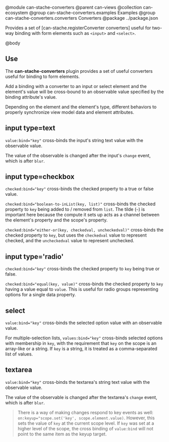 @module can-stache-converters
@parent can-views
@collection can-ecosystem
@group can-stache-converters.examples Examples
@group can-stache-converters.converters Converters
@package ../package.json

Provides a set of [can-stache.registerConverter converters] useful for two-way binding with form elements such as `<input>` and `<select>`.

@body

## Use

The **can-stache-converters** plugin provides a set of useful converters useful for binding to form elements.

Add a binding with a converter to an input or select element and
the element's value will be cross-bound to an observable value specified by the binding attribute's value.

Depending on the element and the element's type, different behaviors to properly synchronize view model data
and element attributes.

## input type=text

`value:bind="key"` cross-binds the input's string text value with the observable value.

The value of the observable is changed after the input's `change` event,
which is after `blur`.

## input type=checkbox

`checked:bind="key"` cross-binds the checked property to a true or false value.

`checked:bind="boolean-to-inList(key, list)"` cross-binds the checked property to `key` being added to / removed from `list`.  The tilde (`~`) is important here because the compute it sets up acts as a channel between the element's property and the scope's property.

`checked:bind="either-or(key, checkedval, uncheckedval)"` cross-binds the checked property to `key`, but uses the `checkedval`
value to represent checked, and the `uncheckedval` value to represent unchecked.

## input type='radio'

`checked:bind="key"` cross-binds the checked property to `key` being true or false.

`checked:bind="equal(key, value)"` cross-binds the checked property to `key` having a value equal to `value`. This is useful for radio groups representing options for a single data property.

## select

`value:bind="key"` cross-binds the selected option value with an observable value.

For multiple-selection lists, `values:bind="key"` cross-binds selected options with membership in `key`, with the requirement that `key` on the scope is an array-like or a string.  If `key` is a string, it is treated as a comma-separated list of values.

## textarea

`value:bind="key"` cross-binds the textarea's string text value with the observable value.

The value of the observable is changed after the textarea's `change` event,
which is after `blur`.

> There is a way of making changes respond to key events as well: `on:keyup="scope.set('key', scope.element.value)`.  However, this  sets the value of `key` at the current scope level.  If `key` was set at a higher level of the scope, the cross binding of `value:bind` will not point to the same item as the keyup target.
